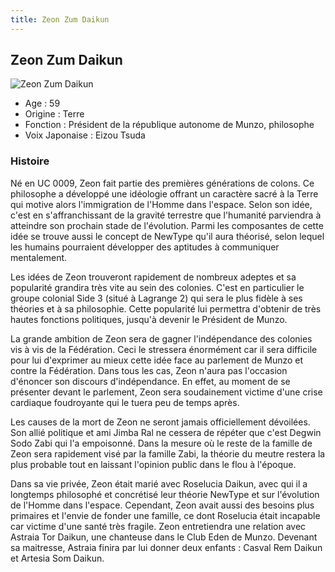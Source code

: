 ```yaml
---
title: Zeon Zum Daikun
---
```


Zeon Zum Daikun
---------------


![Zeon Zum Daikun](/images/stories/saga/origin/persos/zeon-zum-daikun.png)


* Age : 59
* Origine : Terre
* Fonction : Président de la république autonome de Munzo, philosophe
* Voix Japonaise : Eizou Tsuda


### Histoire


Né en UC 0009, Zeon fait partie des premières générations de colons. Ce philosophe a développé une idéologie offrant un caractère sacré à la Terre qui motive alors l'immigration de l'Homme dans l'espace. Selon son idée, c'est en s'affranchissant de la gravité terrestre que l'humanité parviendra à atteindre son prochain stade de l'évolution. Parmi les composantes de cette idée se trouve aussi le concept de NewType qu'il aura théorisé, selon lequel les humains pourraient développer des aptitudes à communiquer mentalement. 


Les idées de Zeon trouveront rapidement de nombreux adeptes et sa popularité grandira très vite au sein des colonies. C'est en particulier le groupe colonial Side 3 (situé à Lagrange 2) qui sera le plus fidèle à ses théories et à sa philosophie. Cette popularité lui permettra d'obtenir de très hautes fonctions politiques, jusqu'à devenir le Président de Munzo. 


La grande ambition de Zeon sera de gagner l'indépendance des colonies vis à vis de la Fédération. Ceci le stressera énormément car il sera difficile pour lui d'exprimer au mieux cette idée face au parlement de Munzo et contre la Fédération. Dans tous les cas, Zeon n'aura pas l'occasion d'énoncer son discours d'indépendance. En effet, au moment de se présenter devant le parlement, Zeon sera soudainement victime d'une crise cardiaque foudroyante qui le tuera peu de temps après. 


Les causes de la mort de Zeon ne seront jamais officiellement dévoilées. Son allié politique et ami Jimba Ral ne cessera de répéter que c'est Degwin Sodo Zabi qui l'a empoisonné. Dans la mesure où le reste de la famille de Zeon sera rapidement visé par la famille Zabi, la théorie du meutre restera la plus probable tout en laissant l'opinion public dans le flou à l'époque. 


Dans sa vie privée, Zeon était marié avec Roselucia Daikun, avec qui il a longtemps philosophé et concrétisé leur théorie NewType et sur l'évolution de l'Homme dans l'espace. Cependant, Zeon avait aussi des besoins plus primaires et l'envie de fonder une famille, ce dont Roselucia était incapable car victime d'une santé très fragile. Zeon entretiendra une relation avec Astraia Tor Daikun, une chanteuse dans le Club Eden de Munzo. Devenant sa maitresse, Astraia finira par lui donner deux enfants : Casval Rem Daikun et Artesia Som Daikun. 


